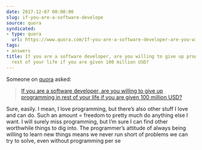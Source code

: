 ```yaml
---
date: 2017-12-07 00:00:00
slug: if-you-are-a-software-develope
source: quora
syndicated:
- type: quora
  url: https://www.quora.com/If-you-are-a-software-developer-are-you-willing-to-give-up-programming-in-rest-of-your-life-if-you-are-given-100-million-USD/answer/Roy-Tang
tags:
- answers
title: If you are a software developer, are you willing to give up programming in
  rest of your life if you are given 100 million USD?
---
```


Someone on [quora](https://quora.com) asked:

> [If you are a software developer, are you willing to give up programming in rest of your life if you are given 100 million USD?](https://www.quora.com/If-you-are-a-software-developer-are-you-willing-to-give-up-programming-in-rest-of-your-life-if-you-are-given-100-million-USD/answer/Roy-Tang)


Sure, easily. I mean, I love programming, but there’s also other stuff I love and can do. Such an amount = freedom to pretty much do anything else I want. I will surely miss programming, but I’m sure I can find other worthwhile things to dig into. The programmer’s attitude of always being willing to learn new things means we never run short of problems we can try to solve, even without programming per se